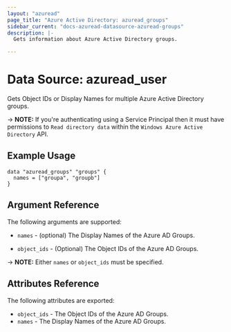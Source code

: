 ```yaml
---
layout: "azuread"
page_title: "Azure Active Directory: azuread_groups"
sidebar_current: "docs-azuread-datasource-azuread-groups"
description: |-
  Gets information about Azure Active Directory groups.

---
```


# Data Source: azuread_user

Gets Object IDs or Display Names for multiple Azure Active Directory groups.

-> **NOTE:** If you're authenticating using a Service Principal then it must have permissions to `Read directory data` within the `Windows Azure Active Directory` API.

## Example Usage

```hcl
data "azuread_groups" "groups" {
  names = ["groupa", "groupb"]
}
```

## Argument Reference

The following arguments are supported:

* `names` - (optional) The Display Names of the Azure AD Groups.

* `object_ids` - (Optional) The Object IDs of the Azure AD Groups.

-> **NOTE:** Either `names` or `object_ids` must be specified.

## Attributes Reference

The following attributes are exported:

* `object_ids` - The Object IDs of the Azure AD Groups.
* `names` - The Display Names of the Azure AD Groups.
